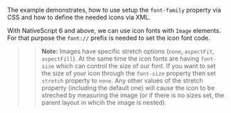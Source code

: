 
The example demonstrates, how to use setup the  `font-family` property via CSS and how to define the needed icons via XML.

<snippet id='icon-font-html-def'/>
<snippet id='icon-font-css-class-def'/>

With NativeScript 6 and above, we can use icon fonts with `Image` elements. For that purpose the `font://` prefix is needed to set the icon font code.

<snippet id='icon-font-html-images'/>
<snippet id='icon-font-css-class-def'/>

>> **Note:** Images have specific stretch options (`none`, `aspectFit`, `aspectFill`). At the same time the icon fonts are having `font-size` which can control the size of our font. If you want to set the size of your icon through the `font-size` property then set `stretch` property to `none`. Any other values of the stretch property (including the default one) will cause the icon to be streched by measuring the image (or if there is no sizes set, the parent layout in whcih the image is nested).
